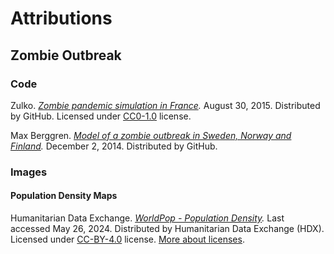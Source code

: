 # Attributions

## Zombie Outbreak

### Code

Zulko. <cite>[Zombie pandemic simulation in France](https://gist.github.com/Zulko/6aa898d22e74aa9dafc3).</cite> August 30, 2015. Distributed by GitHub. Licensed under [CC0-1.0](https://creativecommons.org/publicdomain/zero/1.0/legalcode) license.

Max Berggren. <cite>[Model of a zombie outbreak in Sweden, Norway and Finland](https://github.com/maxberggren/blog-notebooks/blob/master/SweEbola.ipynb).</cite> December 2, 2014. Distributed by GitHub.

### Images

#### Population Density Maps

Humanitarian Data Exchange. <cite>[WorldPop - Population Density](https://data.humdata.org/m/dataset/?dataseries_name=WorldPop+-+Population+Density&res_format=GeoTIFF&q=&sort=last_modified+desc).</cite> Last accessed May 26, 2024. Distributed by Humanitarian Data Exchange (HDX). Licensed under [CC-BY-4.0](https://creativecommons.org/licenses/by/4.0/legalcode) license. [More about licenses](https://data.humdata.org/faqs/licenses).
